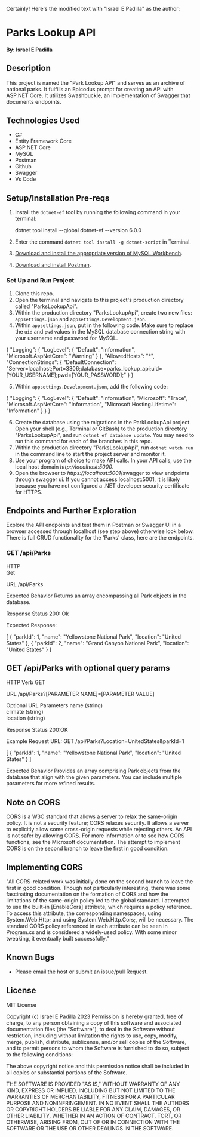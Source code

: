 Certainly! Here's the modified text with "Israel E Padilla" as the author:

# Parks Lookup API

#### By: Israel E Padilla

## Description
This project is named the "Park Lookup API" and serves as an archive of national parks. It fulfills an Epicodus prompt for creating an API with ASP.NET Core. It utilizes Swashbuckle, an implementation of Swagger that documents endpoints.

## Technologies Used
- C#
- Entity Framework Core
- ASP.NET Core
- MySQL
- Postman
- Github
- Swagger
- Vs Code

## Setup/Installation Pre-reqs

1. Install the `dotnet-ef` tool by running the following command in your terminal:
  
   dotnet tool install --global dotnet-ef --version 6.0.0
   
2. Enter the command `dotnet tool install -g dotnet-script` in Terminal.
3. [Download and install the appropriate version of MySQL Workbench](https://dev.mysql.com/downloads/workbench/).
4. [Download and install Postman](https://www.postman.com/downloads/).

### Set Up and Run Project

1. Clone this repo.
2. Open the terminal and navigate to this project's production directory called "ParksLookupApi".
3. Within the production directory "ParksLookupApi", create two new files: `appsettings.json` and `appsettings.Development.json`.
4. Within `appsettings.json`, put in the following code. Make sure to replace the `uid` and `pwd` values in the MySQL database connection string with your username and password for MySQL.


{
  "Logging": {
    "LogLevel": {
      "Default": "Information",
      "Microsoft.AspNetCore": "Warning"
    }
  },
  "AllowedHosts": "*",
  "ConnectionStrings": {
    "DefaultConnection": "Server=localhost;Port=3306;database=parks_lookup_api;uid=[YOUR_USERNAME];pwd=[YOUR_PASSWORD];"
  }
}


5. Within `appsettings.Development.json`, add the following code:


{
  "Logging": {
    "LogLevel": {
      "Default": "Information",
      "Microsoft": "Trace",
      "Microsoft.AspNetCore": "Information",
      "Microsoft.Hosting.Lifetime": "Information"
    }
  }
}


6. Create the database using the migrations in the ParkLookupApi project. Open your shell (e.g., Terminal or GitBash) to the production directory "ParksLookupApi", and run `dotnet ef database update`. You may need to run this command for each of the branches in this repo.
7. Within the production directory "ParksLookupApi", run `dotnet watch run` in the command line to start the project server and monitor it.
9. Use your program of choice to make API calls. In your API calls, use the local host domain _http://localhost:5000_.
10. Open the browser to _https://localhost:5001_/swagger to view endpoints through swagger ui. If you cannot access localhost:5001, it is likely because you have not configured a .NET developer security certificate for HTTPS.

## Endpoints and Further Exploration
Explore the API endpoints and test them in Postman or Swagger UI in a browser accessed through localhost (see step above) otherwise look below.
There is full CRUD functionality for the 'Parks' class, here are the endpoints.

### GET /api/Parks

HTTP    
Get 

URL
/api/Parks

Expected Behavior
Returns an array encompassing all Park objects in the database.

Response Status
200: Ok

Expected Response:

[
  {
    "parkId": 1,
    "name": "Yellowstone National Park",
    "location": "United States"
  },
  {
    "parkId": 2,
    "name": "Grand Canyon National Park",
    "location": "United States"
  }
]
## GET /api/Parks with optional query params

HTTP Verb
GET

URL
/api/Parks?[PARAMETER NAME]=[PARAMETER VALUE]

Optional URL Parameters
name (string) <br> climate (string) <br> location (string)

Response Status
200:OK

Example Request URL: GET /api/Parks?Location=UnitedStates&parkId=1

[
 {
    "parkId": 1,
    "name": "Yellowstone National Park",
    "location": "United States"
  }
]


Expected Behavior
Provides an array comprising Park objects from the database that align with the given parameters. You can include multiple parameters for more refined results.



## Note on CORS
CORS is a W3C standard that allows a server to relax the same-origin policy. It is not a security feature; CORS relaxes security. It allows a server to explicitly allow some cross-origin requests while rejecting others. An API is not safer by allowing CORS. For more information or to see how CORS functions, see the Microsoft documentation. The attempt to implement CORS is on the second branch to leave the first in good condition.

## Implementing CORS
"All CORS-related work was initially done on the second branch to leave the first in good condition. Though not particularly interesting, there was some fascinating documentation on the formation of CORS and how the limitations of the same-origin policy led to the global standard. I attempted to use the built-in [EnableCors] attribute, which requires a policy reference. To access this attribute, the corresponding namespaces, using System.Web.Http; and using System.Web.Http.Cors;, will be necessary. The standard CORS policy referenced in each attribute can be seen in Program.cs and is considered a widely-used policy. With some minor tweaking, it eventually built successfully."

## Known Bugs
- Please email the host or submit an issue/pull Request.

## License
MIT License

Copyright (c) Israel E Padilla 2023 
Permission is hereby granted, free of charge, to any person obtaining a copy
of this software and associated documentation files (the "Software"), to deal
in the Software without restriction, including without limitation the rights
to use, copy, modify, merge, publish, distribute, sublicense, and/or sell
copies of the Software, and to permit persons to whom the Software is
furnished to do so, subject to the following conditions:

The above copyright notice and this permission notice shall be included in all
copies or substantial portions of the Software.

THE SOFTWARE IS PROVIDED "AS IS," WITHOUT WARRANTY OF ANY KIND, EXPRESS OR
IMPLIED, INCLUDING BUT NOT LIMITED TO THE WARRANTIES OF MERCHANTABILITY,
FITNESS FOR A PARTICULAR PURPOSE AND NONINFRINGEMENT. IN NO EVENT SHALL THE
AUTHORS OR COPYRIGHT HOLDERS BE LIABLE FOR ANY CLAIM, DAMAGES, OR OTHER
LIABILITY, WHETHER IN AN ACTION OF CONTRACT, TORT, OR OTHERWISE, ARISING FROM,
OUT OF OR IN CONNECTION WITH THE SOFTWARE OR THE USE OR OTHER DEALINGS IN THE
SOFTWARE.






